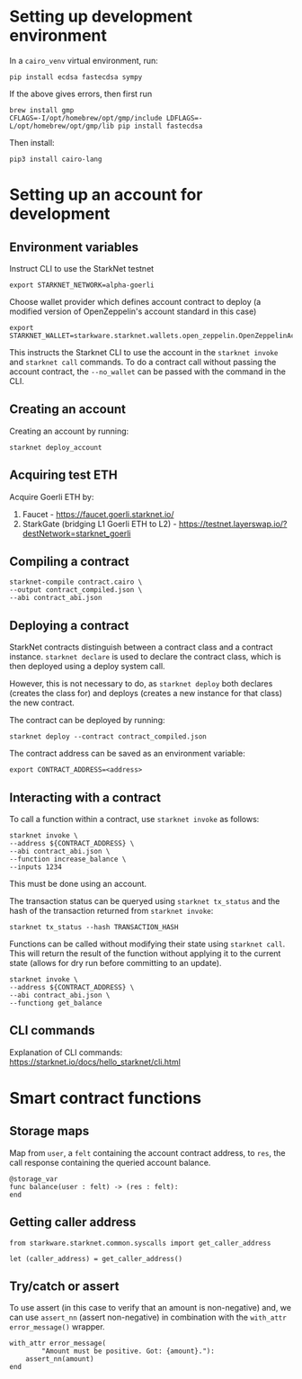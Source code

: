 # Setting up development environment

In a `cairo_venv` virtual environment, run:

    pip install ecdsa fastecdsa sympy

If the above gives errors, then first run

    brew install gmp
    CFLAGS=-I/opt/homebrew/opt/gmp/include LDFLAGS=-L/opt/homebrew/opt/gmp/lib pip install fastecdsa

Then install:

    pip3 install cairo-lang

# Setting up an account for development

## Environment variables

Instruct CLI to use the StarkNet testnet

    export STARKNET_NETWORK=alpha-goerli

Choose wallet provider which defines account contract to deploy (a modified version of OpenZeppelin's account standard in this case)

    export STARKNET_WALLET=starkware.starknet.wallets.open_zeppelin.OpenZeppelinAccount

This instructs the Starknet CLI to use the account in the `starknet invoke` and `starknet call` commands. To do a contract call without passing the account contract, the `--no_wallet` can be passed with the command in the CLI.

## Creating an account

Creating an account by running:

    starknet deploy_account

## Acquiring test ETH

Acquire Goerli ETH by:

1. Faucet - https://faucet.goerli.starknet.io/
2. StarkGate (bridging L1 Goerli ETH to L2) - https://testnet.layerswap.io/?destNetwork=starknet_goerli

## Compiling a contract

    starknet-compile contract.cairo \
    --output contract_compiled.json \
    --abi contract_abi.json

## Deploying a contract

StarkNet contracts distinguish between a contract class and a contract instance. `starknet declare` is used to declare the contract class, which is then deployed using a deploy system call.

However, this is not necessary to do, as `starknet deploy` both declares (creates the class for) and deploys (creates a new instance for that class) the new contract.

The contract can be deployed by running:

    starknet deploy --contract contract_compiled.json

The contract address can be saved as an environment variable:

    export CONTRACT_ADDRESS=<address>

## Interacting with a contract

To call a function within a contract, use `starknet invoke` as follows:

    starknet invoke \
    --address ${CONTRACT_ADDRESS} \
    --abi contract_abi.json \
    --function increase_balance \
    --inputs 1234

This must be done using an account.

The transaction status can be queryed using `starknet tx_status` and the hash of the transaction returned from `starknet invoke`:

    starknet tx_status --hash TRANSACTION_HASH

Functions can be called without modifying their state using `starknet call`. This will return the result of the function without applying it to the current state (allows for dry run before committing to an update).

    starknet invoke \
    --address ${CONTRACT_ADDRESS} \
    --abi contract_abi.json \
    --functiong get_balance

## CLI commands

Explanation of CLI commands: https://starknet.io/docs/hello_starknet/cli.html

# Smart contract functions

## Storage maps

Map from `user`, a `felt` containing the account contract address, to `res`, the call response containing the queried account balance.

    @storage_var
    func balance(user : felt) -> (res : felt):
    end

## Getting caller address

    from starkware.starknet.common.syscalls import get_caller_address

    let (caller_address) = get_caller_address()

## Try/catch or assert

To use assert (in this case to verify that an amount is non-negative) and, we can use `assert_nn` (assert non-negative) in combination with the `with_attr error_message()` wrapper.

    with_attr error_message(
            "Amount must be positive. Got: {amount}."):
        assert_nn(amount)
    end
